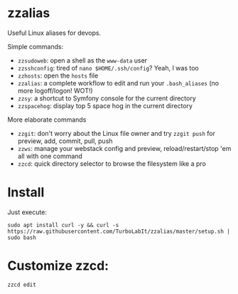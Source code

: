 # zzalias
Useful Linux aliases for devops.


Simple commands:

* `zzsudoweb`: open a shell as the `www-data` user
* `zzsshconfig`: tired of `nano $HOME/.ssh/config`? Yeah, I was too
* `zzhosts`: open the `hosts` file
* `zzalias`: a complete workflow to edit and run your `.bash_aliases` (no more logoff/logon! WOT!)
* `zzsy`: a shortcut to Symfony console for the current directory
* `zzspacehog`: display top 5 space hog in the current directory


More elaborate commands

* `zzgit`: don't worry about the Linux file owner and try `zzgit push` for preview, add, commit, pull, push
* `zzws`: manage your webstack config and preview, reload/restart/stop 'em all with one command
* `zzcd`: quick directory selector to browse the filesystem like a pro


# Install
Just execute:

```
sudo apt install curl -y && curl -s https://raw.githubusercontent.com/TurboLabIt/zzalias/master/setup.sh | sudo bash
```


# Customize zzcd:

````
zzcd edit

````
